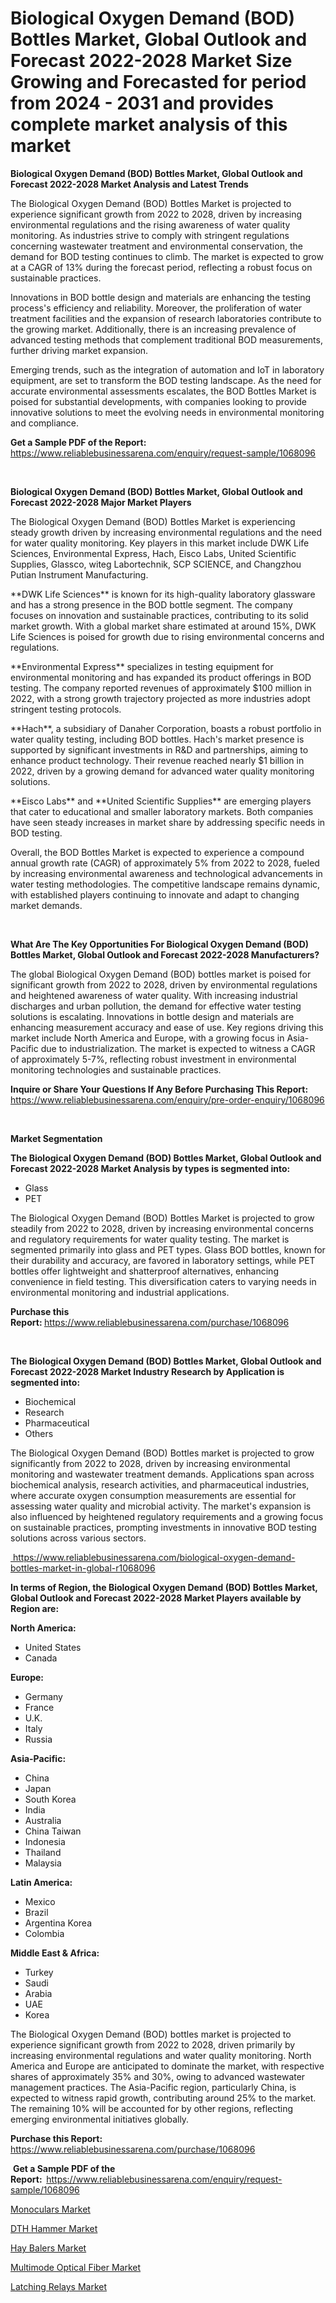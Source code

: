 <p><h1>Biological Oxygen Demand (BOD) Bottles Market, Global Outlook and Forecast 2022-2028 Market Size Growing and Forecasted for period from 2024 - 2031 and provides complete market analysis of this market</h1></p><p><strong>Biological Oxygen Demand (BOD) Bottles Market, Global Outlook and Forecast 2022-2028 Market Analysis and Latest Trends</strong></p>
<p><p>The Biological Oxygen Demand (BOD) Bottles Market is projected to experience significant growth from 2022 to 2028, driven by increasing environmental regulations and the rising awareness of water quality monitoring. As industries strive to comply with stringent regulations concerning wastewater treatment and environmental conservation, the demand for BOD testing continues to climb. The market is expected to grow at a CAGR of 13% during the forecast period, reflecting a robust focus on sustainable practices.</p><p>Innovations in BOD bottle design and materials are enhancing the testing process's efficiency and reliability. Moreover, the proliferation of water treatment facilities and the expansion of research laboratories contribute to the growing market. Additionally, there is an increasing prevalence of advanced testing methods that complement traditional BOD measurements, further driving market expansion.</p><p>Emerging trends, such as the integration of automation and IoT in laboratory equipment, are set to transform the BOD testing landscape. As the need for accurate environmental assessments escalates, the BOD Bottles Market is poised for substantial developments, with companies looking to provide innovative solutions to meet the evolving needs in environmental monitoring and compliance.</p></p>
<p><strong>Get a Sample PDF of the Report:&nbsp;</strong> <a href="https://www.reliablebusinessarena.com/enquiry/request-sample/1068096?utm_campaign=1763&utm_medium=2&utm_source=Github&utm_content=ia&utm_term=18102024&utm_id=biological-oxygen-demand-bod-bottles-market-global-outlook-and-forecast-2022-2028">https://www.reliablebusinessarena.com/enquiry/request-sample/1068096</a></p>
<p>&nbsp;</p>
<p><strong>Biological Oxygen Demand (BOD) Bottles Market, Global Outlook and Forecast 2022-2028 Major Market Players</strong></p>
<p><p>The Biological Oxygen Demand (BOD) Bottles Market is experiencing steady growth driven by increasing environmental regulations and the need for water quality monitoring. Key players in this market include DWK Life Sciences, Environmental Express, Hach, Eisco Labs, United Scientific Supplies, Glassco, witeg Labortechnik, SCP SCIENCE, and Changzhou Putian Instrument Manufacturing.</p><p>**DWK Life Sciences** is known for its high-quality laboratory glassware and has a strong presence in the BOD bottle segment. The company focuses on innovation and sustainable practices, contributing to its solid market growth. With a global market share estimated at around 15%, DWK Life Sciences is poised for growth due to rising environmental concerns and regulations.</p><p>**Environmental Express** specializes in testing equipment for environmental monitoring and has expanded its product offerings in BOD testing. The company reported revenues of approximately $100 million in 2022, with a strong growth trajectory projected as more industries adopt stringent testing protocols.</p><p>**Hach**, a subsidiary of Danaher Corporation, boasts a robust portfolio in water quality testing, including BOD bottles. Hach's market presence is supported by significant investments in R&D and partnerships, aiming to enhance product technology. Their revenue reached nearly $1 billion in 2022, driven by a growing demand for advanced water quality monitoring solutions.</p><p>**Eisco Labs** and **United Scientific Supplies** are emerging players that cater to educational and smaller laboratory markets. Both companies have seen steady increases in market share by addressing specific needs in BOD testing.</p><p>Overall, the BOD Bottles Market is expected to experience a compound annual growth rate (CAGR) of approximately 5% from 2022 to 2028, fueled by increasing environmental awareness and technological advancements in water testing methodologies. The competitive landscape remains dynamic, with established players continuing to innovate and adapt to changing market demands.</p></p>
<p>&nbsp;</p>
<p><strong>What Are The Key Opportunities For Biological Oxygen Demand (BOD) Bottles Market, Global Outlook and Forecast 2022-2028 Manufacturers?</strong></p>
<p><p>The global Biological Oxygen Demand (BOD) bottles market is poised for significant growth from 2022 to 2028, driven by environmental regulations and heightened awareness of water quality. With increasing industrial discharges and urban pollution, the demand for effective water testing solutions is escalating. Innovations in bottle design and materials are enhancing measurement accuracy and ease of use. Key regions driving this market include North America and Europe, with a growing focus in Asia-Pacific due to industrialization. The market is expected to witness a CAGR of approximately 5-7%, reflecting robust investment in environmental monitoring technologies and sustainable practices.</p></p>
<p><strong>Inquire or Share Your Questions If Any Before Purchasing This Report:</strong> <a href="https://www.reliablebusinessarena.com/enquiry/pre-order-enquiry/1068096?utm_campaign=1763&utm_medium=2&utm_source=Github&utm_content=ia&utm_term=18102024&utm_id=biological-oxygen-demand-bod-bottles-market-global-outlook-and-forecast-2022-2028">https://www.reliablebusinessarena.com/enquiry/pre-order-enquiry/1068096</a></p>
<p>&nbsp;</p>
<p><strong>Market Segmentation</strong></p>
<p><strong>The Biological Oxygen Demand (BOD) Bottles Market, Global Outlook and Forecast 2022-2028 Market Analysis by types is segmented into:</strong></p>
<p><ul><li>Glass</li><li>PET</li></ul></p>
<p><p>The Biological Oxygen Demand (BOD) Bottles Market is projected to grow steadily from 2022 to 2028, driven by increasing environmental concerns and regulatory requirements for water quality testing. The market is segmented primarily into glass and PET types. Glass BOD bottles, known for their durability and accuracy, are favored in laboratory settings, while PET bottles offer lightweight and shatterproof alternatives, enhancing convenience in field testing. This diversification caters to varying needs in environmental monitoring and industrial applications.</p></p>
<p><strong>Purchase this Report:&nbsp;</strong><a href="https://www.reliablebusinessarena.com/purchase/1068096?utm_campaign=1763&utm_medium=2&utm_source=Github&utm_content=ia&utm_term=18102024&utm_id=biological-oxygen-demand-bod-bottles-market-global-outlook-and-forecast-2022-2028">https://www.reliablebusinessarena.com/purchase/1068096</a></p>
<p>&nbsp;</p>
<p><strong>The Biological Oxygen Demand (BOD) Bottles Market, Global Outlook and Forecast 2022-2028 Market Industry Research by Application is segmented into:</strong></p>
<p><ul><li>Biochemical</li><li>Research</li><li>Pharmaceutical</li><li>Others</li></ul></p>
<p><p>The Biological Oxygen Demand (BOD) Bottles market is projected to grow significantly from 2022 to 2028, driven by increasing environmental monitoring and wastewater treatment demands. Applications span across biochemical analysis, research activities, and pharmaceutical industries, where accurate oxygen consumption measurements are essential for assessing water quality and microbial activity. The market's expansion is also influenced by heightened regulatory requirements and a growing focus on sustainable practices, prompting investments in innovative BOD testing solutions across various sectors.</p></p>
<p><a href="https://www.reliablebusinessarena.com/biological-oxygen-demand-bottles-market-in-global-r1068096?utm_campaign=1763&utm_medium=2&utm_source=Github&utm_content=ia&utm_term=18102024&utm_id=biological-oxygen-demand-bod-bottles-market-global-outlook-and-forecast-2022-2028">&nbsp;https://www.reliablebusinessarena.com/biological-oxygen-demand-bottles-market-in-global-r1068096</a></p>
<p><strong>In terms of Region, the Biological Oxygen Demand (BOD) Bottles Market, Global Outlook and Forecast 2022-2028 Market Players available by Region are:</strong></p>
<p>
    <p> <strong> North America: </strong>
        <ul>
            <li>United States</li>
            <li>Canada</li>
        </ul>
        </p> 
    <p> <strong> Europe: </strong>
        <ul>
            <li>Germany</li>
            <li>France</li>
            <li>U.K.</li>
            <li>Italy</li>
            <li>Russia</li>
        </ul>
        </p> 
    <p> <strong> Asia-Pacific: </strong>
        <ul>
            <li>China</li>
            <li>Japan</li>
            <li>South Korea</li>
            <li>India</li>
            <li>Australia</li>
            <li>China Taiwan</li>
            <li>Indonesia</li>
            <li>Thailand</li>
            <li>Malaysia</li>
        </ul>
        </p> 
    <p> <strong> Latin America: </strong>
        <ul>
            <li>Mexico</li>
            <li>Brazil</li>
            <li>Argentina Korea</li>
            <li>Colombia</li>
        </ul>
        </p> 
    <p> <strong> Middle East & Africa: </strong>
        <ul>
            <li>Turkey</li>
            <li>Saudi</li>
            <li>Arabia</li>
            <li>UAE</li>
            <li>Korea</li>
        </ul>
    </p>
    </p>
<p><p>The Biological Oxygen Demand (BOD) bottles market is projected to experience significant growth from 2022 to 2028, driven primarily by increasing environmental regulations and water quality monitoring. North America and Europe are anticipated to dominate the market, with respective shares of approximately 35% and 30%, owing to advanced wastewater management practices. The Asia-Pacific region, particularly China, is expected to witness rapid growth, contributing around 25% to the market. The remaining 10% will be accounted for by other regions, reflecting emerging environmental initiatives globally.</p></p>
<p><strong>Purchase this Report: </strong><a href="https://www.reliablebusinessarena.com/purchase/1068096?utm_campaign=1763&utm_medium=2&utm_source=Github&utm_content=ia&utm_term=18102024&utm_id=biological-oxygen-demand-bod-bottles-market-global-outlook-and-forecast-2022-2028">https://www.reliablebusinessarena.com/purchase/1068096</a></p>
<p>&nbsp;<strong>Get a Sample PDF of the Report:&nbsp;&nbsp;</strong><a href="https://www.reliablebusinessarena.com/enquiry/request-sample/1068096?utm_campaign=1763&utm_medium=2&utm_source=Github&utm_content=ia&utm_term=18102024&utm_id=biological-oxygen-demand-bod-bottles-market-global-outlook-and-forecast-2022-2028">https://www.reliablebusinessarena.com/enquiry/request-sample/1068096</a></p>
<p><strong></strong></p>
<p><p><a href="https://www.linkedin.com/pulse/monoculars-market-revolution-size-share-emerging-trends-2024--lcqwf?utm_campaign=1763&utm_medium=2&utm_source=Github&utm_content=ia&utm_term=18102024&utm_id=biological-oxygen-demand-bod-bottles-market-global-outlook-and-forecast-2022-2028">Monoculars Market</a></p><p><a href="https://www.linkedin.com/pulse/dth-hammer-market-overview-global-trends-future-prospects-pcbef?utm_campaign=1763&utm_medium=2&utm_source=Github&utm_content=ia&utm_term=18102024&utm_id=biological-oxygen-demand-bod-bottles-market-global-outlook-and-forecast-2022-2028">DTH Hammer Market</a></p><p><a href="https://www.linkedin.com/pulse/global-hay-balers-market-focus-product-type-gas-powerelectric-cl7hf?utm_campaign=1763&utm_medium=2&utm_source=Github&utm_content=ia&utm_term=18102024&utm_id=biological-oxygen-demand-bod-bottles-market-global-outlook-and-forecast-2022-2028">Hay Balers Market</a></p><p><a href="https://www.linkedin.com/pulse/global-multimode-optical-fiber-market-trends-insights-zycre?utm_campaign=1763&utm_medium=2&utm_source=Github&utm_content=ia&utm_term=18102024&utm_id=biological-oxygen-demand-bod-bottles-market-global-outlook-and-forecast-2022-2028">Multimode Optical Fiber Market</a></p><p><a href="https://www.linkedin.com/pulse/latching-relays-market-size-share-trends-analysis-report-2yhkf?utm_campaign=1763&utm_medium=2&utm_source=Github&utm_content=ia&utm_term=18102024&utm_id=biological-oxygen-demand-bod-bottles-market-global-outlook-and-forecast-2022-2028">Latching Relays Market</a></p></p>
